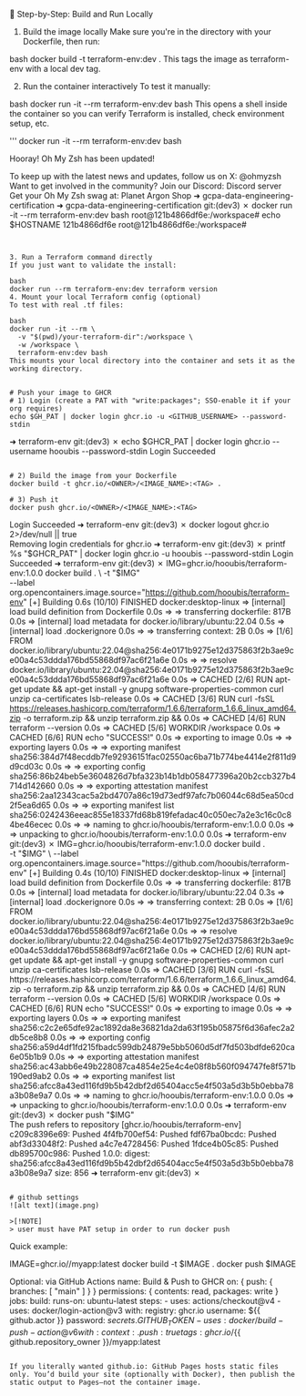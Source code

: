 🧪 Step-by-Step: Build and Run Locally
1. Build the image locally
Make sure you're in the directory with your Dockerfile, then run:

bash
docker build -t terraform-env:dev .
This tags the image as terraform-env with a local dev tag.

2. Run the container interactively
To test it manually:

bash
docker run -it --rm terraform-env:dev bash
This opens a shell inside the container so you can verify Terraform is installed, check environment setup, etc.




'''
docker run -it --rm terraform-env:dev bash

Hooray! Oh My Zsh has been updated!

To keep up with the latest news and updates, follow us on X: @ohmyzsh
Want to get involved in the community? Join our Discord: Discord server
Get your Oh My Zsh swag at: Planet Argon Shop
➜  gcpa-data-engineering-certification 
➜  gcpa-data-engineering-certification git:(dev3) ✗ docker run -it --rm terraform-env:dev bash
root@121b4866df6e:/workspace# echo $HOSTNAME
121b4866df6e
root@121b4866df6e:/workspace#       
```


3. Run a Terraform command directly
If you just want to validate the install:

bash
docker run --rm terraform-env:dev terraform version
4. Mount your local Terraform config (optional)
To test with real .tf files:

bash
docker run -it --rm \
  -v "$(pwd)/your-terraform-dir":/workspace \
  -w /workspace \
  terraform-env:dev bash
This mounts your local directory into the container and sets it as the working directory.


# Push your image to GHCR
# 1) Login (create a PAT with "write:packages"; SSO-enable it if your org requires)
echo $GH_PAT | docker login ghcr.io -u <GITHUB_USERNAME> --password-stdin

```
➜  terraform-env git:(dev3) ✗ echo $GHCR_PAT | docker login ghcr.io --username hooubis --password-stdin
Login Succeeded
```

# 2) Build the image from your Dockerfile
docker build -t ghcr.io/<OWNER>/<IMAGE_NAME>:<TAG> .

# 3) Push it
docker push ghcr.io/<OWNER>/<IMAGE_NAME>:<TAG>

```
Login Succeeded
➜  terraform-env git:(dev3) ✗ docker logout ghcr.io 2>/dev/null || true                              
Removing login credentials for ghcr.io
➜  terraform-env git:(dev3) ✗ printf %s "$GHCR_PAT" | docker login ghcr.io -u hooubis --password-stdin
Login Succeeded
➜  terraform-env git:(dev3) ✗ IMG=ghcr.io/hooubis/terraform-env:1.0.0                                  
docker build . \
  -t "$IMG" \
  --label org.opencontainers.image.source="https://github.com/hooubis/terraform-env"
[+] Building 0.6s (10/10) FINISHED                                                                                                                    docker:desktop-linux
 => [internal] load build definition from Dockerfile                                                                                                                  0.0s
 => => transferring dockerfile: 817B                                                                                                                                  0.0s
 => [internal] load metadata for docker.io/library/ubuntu:22.04                                                                                                       0.5s
 => [internal] load .dockerignore                                                                                                                                     0.0s
 => => transferring context: 2B                                                                                                                                       0.0s
 => [1/6] FROM docker.io/library/ubuntu:22.04@sha256:4e0171b9275e12d375863f2b3ae9ce00a4c53ddda176bd55868df97ac6f21a6e                                                 0.0s
 => => resolve docker.io/library/ubuntu:22.04@sha256:4e0171b9275e12d375863f2b3ae9ce00a4c53ddda176bd55868df97ac6f21a6e                                                 0.0s
 => CACHED [2/6] RUN apt-get update && apt-get install -y     gnupg     software-properties-common     curl     unzip     ca-certificates     lsb-release             0.0s
 => CACHED [3/6] RUN curl -fsSL https://releases.hashicorp.com/terraform/1.6.6/terraform_1.6.6_linux_amd64.zip     -o terraform.zip &&     unzip terraform.zip &&     0.0s
 => CACHED [4/6] RUN terraform --version                                                                                                                              0.0s
 => CACHED [5/6] WORKDIR /workspace                                                                                                                                   0.0s
 => CACHED [6/6] RUN echo "SUCCESS!"                                                                                                                                  0.0s
 => exporting to image                                                                                                                                                0.0s
 => => exporting layers                                                                                                                                               0.0s
 => => exporting manifest sha256:384d7f48ecddb7fe92936151fac02550ac6ba71b774be4414e2f811d9d9cd03c                                                                     0.0s
 => => exporting config sha256:86b24beb5e3604826d7bfa323b14b1db058477396a20b2ccb327b4714d142660                                                                       0.0s
 => => exporting attestation manifest sha256:2aa12343cac5a2bd4707a86c19d73edf97afc7b06044c68d5ea50cd2f5ea6d65                                                         0.0s
 => => exporting manifest list sha256:0242436eeac855e18337fd68b819fefadac40c050ec7a2e3c16c0c84be46ecec                                                                0.0s
 => => naming to ghcr.io/hooubis/terraform-env:1.0.0                                                                                                                   0.0s
 => => unpacking to ghcr.io/hooubis/terraform-env:1.0.0                                                                                                                0.0s
➜  terraform-env git:(dev3) ✗ IMG=ghcr.io/hooubis/terraform-env:1.0.0
docker build . \
  -t "$IMG" \
  --label org.opencontainers.image.source="https://github.com/hooubis/terraform-env"
[+] Building 0.4s (10/10) FINISHED                                                                                                                    docker:desktop-linux
 => [internal] load build definition from Dockerfile                                                                                                                  0.0s
 => => transferring dockerfile: 817B                                                                                                                                  0.0s
 => [internal] load metadata for docker.io/library/ubuntu:22.04                                                                                                       0.3s
 => [internal] load .dockerignore                                                                                                                                     0.0s
 => => transferring context: 2B                                                                                                                                       0.0s
 => [1/6] FROM docker.io/library/ubuntu:22.04@sha256:4e0171b9275e12d375863f2b3ae9ce00a4c53ddda176bd55868df97ac6f21a6e                                                 0.0s
 => => resolve docker.io/library/ubuntu:22.04@sha256:4e0171b9275e12d375863f2b3ae9ce00a4c53ddda176bd55868df97ac6f21a6e                                                 0.0s
 => CACHED [2/6] RUN apt-get update && apt-get install -y     gnupg     software-properties-common     curl     unzip     ca-certificates     lsb-release             0.0s
 => CACHED [3/6] RUN curl -fsSL https://releases.hashicorp.com/terraform/1.6.6/terraform_1.6.6_linux_amd64.zip     -o terraform.zip &&     unzip terraform.zip &&     0.0s
 => CACHED [4/6] RUN terraform --version                                                                                                                              0.0s
 => CACHED [5/6] WORKDIR /workspace                                                                                                                                   0.0s
 => CACHED [6/6] RUN echo "SUCCESS!"                                                                                                                                  0.0s
 => exporting to image                                                                                                                                                0.0s
 => => exporting layers                                                                                                                                               0.0s
 => => exporting manifest sha256:c2c2e65dfe92ac1892da8e36821da2da63f195b05875f6d36afec2a2db5ce8b8                                                                     0.0s
 => => exporting config sha256:a59d4df1fd215fbadc599db24879e5bb5060d5df7fd503bdfde620ca6e05b1b9                                                                       0.0s
 => => exporting attestation manifest sha256:ac43abb6e49b228087ca4854e25e4c4e08f8b560f094747fe8f571b190ed9ab2                                                         0.0s
 => => exporting manifest list sha256:afcc8a43ed116fd9b5b42dbf2d65404acc5e4f503a5d3b5b0ebba78a3b08e9a7                                                                0.0s
 => => naming to ghcr.io/hooubis/terraform-env:1.0.0                                                                                                                  0.0s
 => => unpacking to ghcr.io/hooubis/terraform-env:1.0.0                                                                                                               0.0s
➜  terraform-env git:(dev3) ✗ docker push "$IMG"                                                      
The push refers to repository [ghcr.io/hooubis/terraform-env]
c209c8396e69: Pushed 
4f4fb700ef54: Pushed 
fdf67ba0bcdc: Pushed 
abf3d33048f2: Pushed 
a4c7e4728456: Pushed 
1fdce4b05c85: Pushed 
db895700c986: Pushed 
1.0.0: digest: sha256:afcc8a43ed116fd9b5b42dbf2d65404acc5e4f503a5d3b5b0ebba78a3b08e9a7 size: 856
➜  terraform-env git:(dev3) ✗ 
```

# github settings
![alt text](image.png)

>[!NOTE]
> user must have PAT setup in order to run docker push 

```
Quick example:

IMAGE=ghcr.io/<OWNER>/myapp:latest
docker build -t $IMAGE .
docker push $IMAGE

Optional: via GitHub Actions
name: Build & Push to GHCR
on: { push: { branches: [ "main" ] } }
permissions: { contents: read, packages: write }
jobs:
  build:
    runs-on: ubuntu-latest
    steps:
      - uses: actions/checkout@v4
      - uses: docker/login-action@v3
        with:
          registry: ghcr.io
          username: ${{ github.actor }}
          password: ${{ secrets.GITHUB_TOKEN }}
      - uses: docker/build-push-action@v6
        with:
          context: .
          push: true
          tags: ghcr.io/${{ github.repository_owner }}/myapp:latest
```

If you literally wanted github.io: GitHub Pages hosts static files only. You’d build your site (optionally with Docker), then publish the static output to Pages—not the container image.
